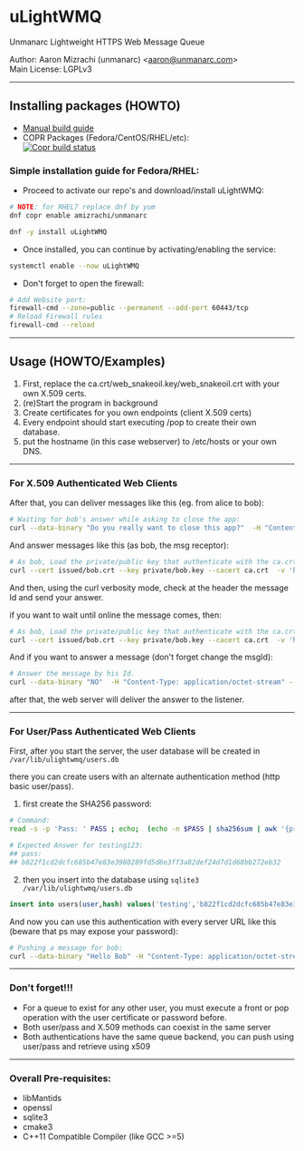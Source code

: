 # uLightWMQ 

Unmanarc Lightweight HTTPS Web Message Queue
  
Author: Aaron Mizrachi (unmanarc) <<aaron@unmanarc.com>>   
Main License: LGPLv3



***
## Installing packages (HOWTO)


- [Manual build guide](BUILD.md)
- COPR Packages (Fedora/CentOS/RHEL/etc):  
[![Copr build status](https://copr.fedorainfracloud.org/coprs/amizrachi/unmanarc/package/uLightWMQ/status_image/last_build.png)](https://copr.fedorainfracloud.org/coprs/amizrachi/unmanarc/package/uLightWMQ/)


### Simple installation guide for Fedora/RHEL:

- Proceed to activate our repo's and download/install uLightWMQ:
```bash
# NOTE: for RHEL7 replace dnf by yum
dnf copr enable amizrachi/unmanarc

dnf -y install uLightWMQ
```

- Once installed, you can continue by activating/enabling the service:
```bash
systemctl enable --now uLightWMQ
```

- Don't forget to open the firewall:

```bash
# Add Website port:
firewall-cmd --zone=public --permanent --add-port 60443/tcp
# Reload Firewall rules
firewall-cmd --reload
```

***
## Usage (HOWTO/Examples)

1. First, replace the ca.crt/web_snakeoil.key/web_snakeoil.crt with your own X.509 certs.
2. (re)Start the program in background 
3. Create certificates for you own endpoints (client X.509 certs)
4. Every endpoint should start executing /pop to create their own database.
5. put the hostname (in this case webserver) to /etc/hosts or your own DNS.


***

### For X.509 Authenticated Web Clients

After that, you can deliver messages like this  (eg. from alice to bob):

```bash
# Waiting for bob's answer while asking to close the app:
curl --data-binary "Do you really want to close this app?"  -H "Content-Type: application/octet-stream" --cert issued/alice.crt --key private/alice.key --cacert ca.crt  -v 'https://webserver:60443/push?dst=bob&waitForAnswer=1'
```

And answer messages like this (as bob, the msg receptor):

```bash
# As bob, Load the private/public key that authenticate with the ca.crt:
curl --cert issued/bob.crt --key private/bob.key --cacert ca.crt  -v 'https://webserver:60443/front'
```

And then, using the curl verbosity mode, check at the header the message Id and send your answer.

if you want to wait until online the message comes, then:

```bash
# As bob, Load the private/public key that authenticate with the ca.crt:
curl --cert issued/bob.crt --key private/bob.key --cacert ca.crt  -v 'https://webserver:60443/front?wait=1'
```

And if you want to answer a message (don't forget change the msgId):

```bash
# Answer the message by his Id.
curl --data-binary "NO"  -H "Content-Type: application/octet-stream" --cert issued/bob.crt --key private/bob.key --cacert ca.crt  -v 'https://webserver:60443/answer?msgId=12'
```

after that, the web server will deliver the answer to the listener.
***
### For User/Pass Authenticated Web Clients

First, after you start the server, the user database will be created in `/var/lib/ulightwmq/users.db`

there you can create users with an alternate authentication method (http basic user/pass).

1. first create the SHA256 password:

```bash
# Command:
read -s -p 'Pass: ' PASS ; echo;  (echo -n $PASS | sha256sum | awk '{print $1}'); PASS=

# Expected Answer for testing123:
## pass:
## b822f1cd2dcfc685b47e83e3980289fd5d8e3ff3a82def24d7d1d68bb272eb32
```

2. then you insert into the database using `sqlite3 /var/lib/ulightwmq/users.db`

```sql
insert into users(user,hash) values('testing','b822f1cd2dcfc685b47e83e3980289fd5d8e3ff3a82def24d7d1d68bb272eb32');
```

And now you can use this authentication with every server URL like this (beware that ps may expose your password):

```bash
# Pushing a message for bob:
curl --data-binary "Hello Bob" -H "Content-Type: application/octet-stream" --cacert ca.crt  -v 'https://testing:testing123@webserver:60443/push?dst=bob'
```



***
### Don't forget!!!

* For a queue to exist for any other user, you must execute a front or pop operation with the user certificate or password before.
* Both user/pass and X.509 methods can coexist in the same server
* Both authentications have the same queue backend, you can push using user/pass and retrieve using x509

***

### Overall Pre-requisites:

* libMantids
* openssl
* sqlite3
* cmake3
* C++11 Compatible Compiler (like GCC >=5)
